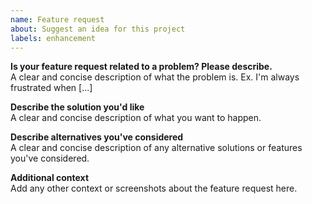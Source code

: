 ```yaml
---
name: Feature request
about: Suggest an idea for this project
labels: enhancement
---
```


**Is your feature request related to a problem? Please describe.**<br>
A clear and concise description of what the problem is. Ex. I'm always frustrated when [...]

**Describe the solution you'd like**<br>
A clear and concise description of what you want to happen.

**Describe alternatives you've considered**<br>
A clear and concise description of any alternative solutions or features you've considered.

**Additional context**<br>
Add any other context or screenshots about the feature request here.
